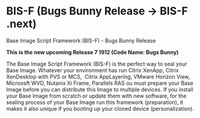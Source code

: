 # BIS-F (Bugs Bunny Release -> BIS-F .next)


Base Image Script Framework (BIS-F) - Bugs Bunny Release

**This is the new upcoming Release 7 1912 (Code Name: Bugs Bunny)**

The Base Image Script Framework (BIS-F) is the perfect way to seal your Base Image. Whatever your environment has run Citrix XenApp, Citrix XenDesktop with PVS or MCS,  Citrix AppLayering, VMware Horizon View, Microosft WVD, Nutanix Xi Frame, Parallels RAS ou must prepare your Base Image before you can distribute this Image to multiple devices. If you install your Base Image from scratch or update them with new software, for the sealing process of your Base Image run this framework (preparation), it makes it also unique if you booting up your cloned device (personalization).